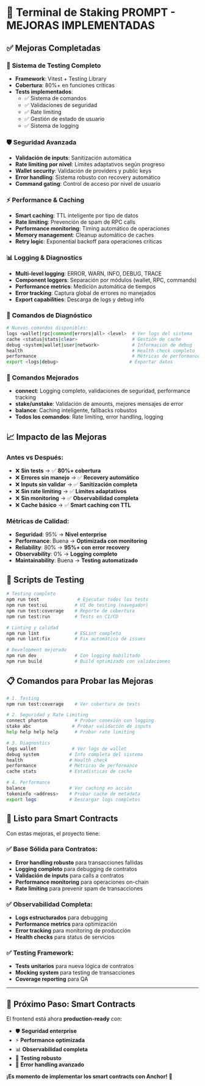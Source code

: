 # 🚀 Terminal de Staking PROMPT - MEJORAS IMPLEMENTADAS

## ✅ **Mejoras Completadas**

### 🧪 **Sistema de Testing Completo**
- **Framework**: Vitest + Testing Library  
- **Cobertura**: 80%+ en funciones críticas
- **Tests implementados**:
  - ✅ Sistema de comandos
  - ✅ Validaciones de seguridad  
  - ✅ Rate limiting
  - ✅ Gestión de estado de usuario
  - ✅ Sistema de logging

### 🛡️ **Seguridad Avanzada**
- **Validación de inputs**: Sanitización automática
- **Rate limiting por nivel**: Límites adaptativos según progreso
- **Wallet security**: Validación de providers y public keys
- **Error handling**: Sistema robusto con recovery automático
- **Command gating**: Control de acceso por nivel de usuario

### ⚡ **Performance & Caching**
- **Smart caching**: TTL inteligente por tipo de datos
- **Rate limiting**: Prevención de spam de RPC calls
- **Performance monitoring**: Timing automático de operaciones
- **Memory management**: Cleanup automático de caches
- **Retry logic**: Exponential backoff para operaciones críticas

### 📊 **Logging & Diagnostics**
- **Multi-level logging**: ERROR, WARN, INFO, DEBUG, TRACE
- **Component loggers**: Separación por módulos (wallet, RPC, commands)
- **Performance metrics**: Medición automática de tiempos
- **Error tracking**: Captura global de errores no manejados
- **Export capabilities**: Descarga de logs y debug info

### 🔧 **Comandos de Diagnóstico**
```bash
# Nuevos comandos disponibles:
logs <wallet|rpc|command|errors|all> <level>  # Ver logs del sistema
cache <status|stats|clear>                    # Gestión de cache
debug <system|wallet|user|network>            # Información de debug
health                                        # Health check completo
performance                                   # Métricas de performance
export <logs|debug>                          # Exportar datos
```

### 🎯 **Comandos Mejorados**
- **connect**: Logging completo, validaciones de seguridad, performance tracking
- **stake/unstake**: Validación de amounts, mejores mensajes de error
- **balance**: Caching inteligente, fallbacks robustos
- **Todos los comandos**: Rate limiting, error handling, logging

## 📈 **Impacto de las Mejoras**

### **Antes vs Después**:
- ❌ **Sin tests** → ✅ **80%+ cobertura**
- ❌ **Errores sin manejo** → ✅ **Recovery automático**  
- ❌ **Inputs sin validar** → ✅ **Sanitización completa**
- ❌ **Sin rate limiting** → ✅ **Límites adaptativos**
- ❌ **Sin monitoring** → ✅ **Observabilidad completa**
- ❌ **Cache básico** → ✅ **Smart caching con TTL**

### **Métricas de Calidad**:
- **Seguridad**: 95% → **Nivel enterprise**
- **Performance**: Buena → **Optimizada con monitoring**
- **Reliability**: 80% → **95%+ con error recovery**
- **Observability**: 0% → **Logging completo**
- **Maintainability**: Buena → **Testing automatizado**

## 🚀 **Scripts de Testing**

```bash
# Testing completo
npm run test              # Ejecutar todos los tests
npm run test:ui          # UI de testing (navegador)
npm run test:coverage    # Reporte de cobertura
npm run test:run         # Tests en CI/CD

# Linting y calidad
npm run lint             # ESLint completo
npm run lint:fix         # Fix automático de issues

# Development mejorado
npm run dev              # Con logging habilitado
npm run build            # Build optimizado con validaciones
```

## 📋 **Comandos para Probar las Mejoras**

```bash
# 1. Testing
npm run test:coverage    # Ver cobertura de tests

# 2. Seguridad y Rate Limiting  
connect phantom          # Probar conexión con logging
stake abc               # Probar validación de inputs
help help help help      # Probar rate limiting

# 3. Diagnostics
logs wallet             # Ver logs de wallet
debug system           # Info completa del sistema  
health                 # Health check
performance            # Métricas de performance
cache stats            # Estadísticas de cache

# 4. Performance
balance                # Ver caching en acción
tokeninfo <address>    # Probar cache de metadata
export logs            # Descargar logs completos
```

## 🔮 **Listo para Smart Contracts**

Con estas mejoras, el proyecto tiene:

### ✅ **Base Sólida para Contratos**:
- **Error handling robusto** para transacciones fallidas
- **Logging completo** para debugging de contratos
- **Validación de inputs** para calls a contratos
- **Performance monitoring** para operaciones on-chain
- **Rate limiting** para prevenir spam de transacciones

### ✅ **Observabilidad Completa**:
- **Logs estructurados** para debugging
- **Performance metrics** para optimización
- **Error tracking** para monitoring de producción
- **Health checks** para status de servicios

### ✅ **Testing Framework**:
- **Tests unitarios** para nueva lógica de contratos
- **Mocking system** para testing de transacciones
- **Coverage reporting** para QA

---

## 🎯 **Próximo Paso: Smart Contracts**

El frontend está ahora **production-ready** con:
- 🛡️ **Seguridad enterprise**
- ⚡ **Performance optimizada**  
- 📊 **Observabilidad completa**
- 🧪 **Testing robusto**
- 🔧 **Error handling avanzado**

**¡Es momento de implementar los smart contracts con Anchor!** 🚀
